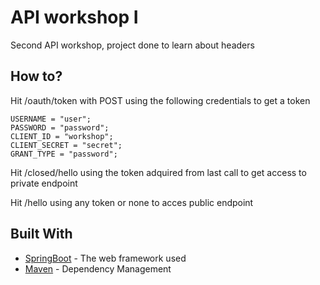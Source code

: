 # API workshop I

Second API workshop, project done to learn about headers

## How to?

Hit /oauth/token with POST using the following credentials to get a token

	USERNAME = "user";
	PASSWORD = "password";
	CLIENT_ID = "workshop";
	CLIENT_SECRET = "secret";
	GRANT_TYPE = "password";

Hit /closed/hello using the token adquired from last call to get access to private endpoint

Hit /hello using any token or none to acces public endpoint


## Built With

* [SpringBoot](https://spring.io/docs) - The web framework used
* [Maven](https://maven.apache.org/) - Dependency Management



